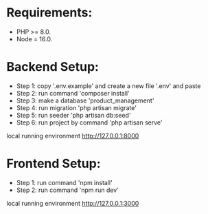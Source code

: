 # Requirements:
* PHP >= 8.0.
* Node = 16.0.

# Backend Setup:
<ul>
     <li>Step 1: copy '.env.example' and create a new file '.env' and paste</li>
     <li>Step 2: run command 'composer install'</li>
     <li>Step 3: make a database 'product_management'</li>
     <li>Step 4: run migration 'php artisan migrate'</li>
     <li>Step 5: run seeder 'php artisan db:seed'</li>
     <li>Step 6: run project by command 'php artisan serve'</li>
</ul>

local running environment http://127.0.0.1:8000

# Frontend Setup:
<ul>
     <li>Step 1: run command 'npm install'</li>
     <li>Step 2: run command 'npm run dev'</li>
</ul>

local running environment http://127.0.0.1:3000

